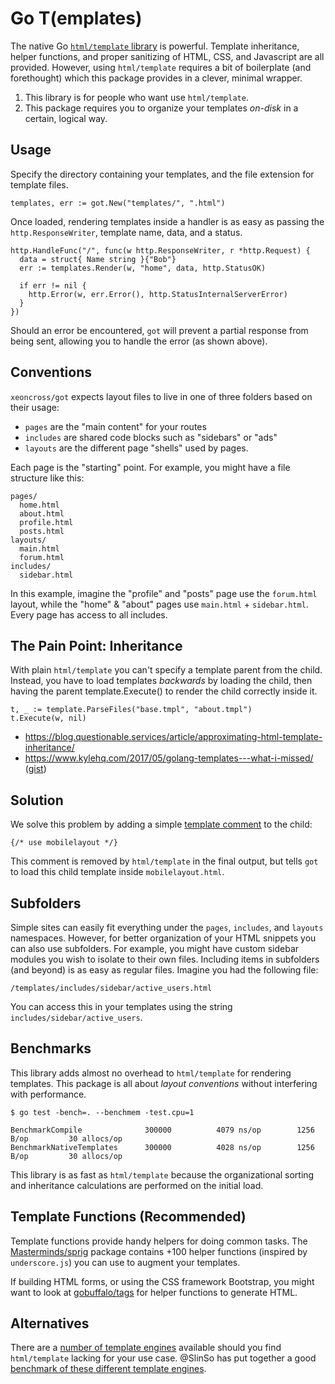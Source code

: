 # Go T(emplates)

The native Go [`html/template` library](https://golang.org/pkg/html/template/) is powerful. Template inheritance, helper functions, and proper sanitizing of HTML, CSS, and Javascript are all provided. However, using `html/template` requires a bit of boilerplate (and forethought) which this package provides in a clever, minimal wrapper.

1) This library is for people who want use `html/template`.
2) This package requires you to organize your templates _on-disk_ in a certain, logical way.


## Usage

Specify the directory containing your templates, and the file extension for template files.

    templates, err := got.New("templates/", ".html")

Once loaded, rendering templates inside a handler is as easy as passing the `http.ResponseWriter`, template name, data, and a status.

    http.HandleFunc("/", func(w http.ResponseWriter, r *http.Request) {
      data = struct{ Name string }{"Bob"}
      err := templates.Render(w, "home", data, http.StatusOK)

      if err != nil {
        http.Error(w, err.Error(), http.StatusInternalServerError)
      }
    })

Should an error be encountered, `got` will prevent a partial response from being sent, allowing you to handle the error (as shown above).


## Conventions

`xeoncross/got` expects layout files to live in one of three folders based on their usage:

- `pages` are the "main content" for your routes
- `includes` are shared code blocks such as "sidebars" or "ads"
- `layouts` are the different page "shells" used by pages.

Each page is the "starting" point. For example, you might have a file structure like this:

    pages/
      home.html
      about.html
      profile.html
      posts.html
    layouts/
      main.html
      forum.html
    includes/
      sidebar.html

In this example, imagine the "profile" and "posts" page use the `forum.html` layout, while the "home" & "about" pages use `main.html` + `sidebar.html`. Every page has access to all includes.


## The Pain Point: Inheritance

With plain `html/template` you can't specify a template parent from the child. Instead, you have to load templates _backwards_ by loading the child, then having the parent template.Execute() to render the child correctly inside it.

    t, _ := template.ParseFiles("base.tmpl", "about.tmpl")
    t.Execute(w, nil)

- https://blog.questionable.services/article/approximating-html-template-inheritance/
- https://www.kylehq.com/2017/05/golang-templates---what-i-missed/ ([gist](https://gitlab.com/snippets/1662623))


## Solution

We solve this problem by adding a simple [template comment](https://golang.org/pkg/text/template/#hdr-Actions) to the child:

    {/* use mobilelayout */}

This comment is removed by `html/template` in the final output, but tells `got` to load this child template inside `mobilelayout.html`.

## Subfolders

Simple sites can easily fit everything under the `pages`, `includes`, and `layouts` namespaces. However, for better organization of your HTML snippets you can also use subfolders. For example, you might have custom sidebar modules you wish to isolate to their own files. Including items in subfolders (and beyond) is as easy as regular files. Imagine you had the following file:

    /templates/includes/sidebar/active_users.html

You can access this in your templates using the string `includes/sidebar/active_users`.

## Benchmarks

This library adds almost no overhead to `html/template` for rendering templates. This package is all about *layout conventions* without interfering with performance.

    $ go test -bench=. --benchmem -test.cpu=1

    BenchmarkCompile         	  300000	      4079 ns/op	    1256 B/op	      30 allocs/op
    BenchmarkNativeTemplates 	  300000	      4028 ns/op	    1256 B/op	      30 allocs/op

This library is as fast as `html/template` because the organizational sorting and inheritance calculations are performed on the initial load.


## Template Functions (Recommended)

Template functions provide handy helpers for doing common tasks. The [Masterminds/sprig](https://github.com/Masterminds/sprig) package contains +100 helper functions (inspired by `underscore.js`) you can use to augment your templates.

If building HTML forms, or using the CSS framework Bootstrap, you might want to look at [gobuffalo/tags](https://github.com/gobuffalo/tags) for helper functions to generate HTML.


## Alternatives

There are a [number of template engines](https://awesome-go.com/#template-engines) available should you find `html/template` lacking for your use case. @SlinSo has put together a good [benchmark of these different template engines](https://github.com/SlinSo/goTemplateBenchmark).
